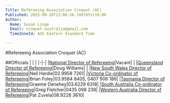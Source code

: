 ```yaml
---
Title: Refereeing Association Croquet (AC)
Published: 2015-09-20T12:06:56.7497951+10:00
Author:
  Name: Susan Linge
  Email: croquet.australia@gmail.com
  TimeZoneId: AUS Eastern Standard Time

---
```

#Refereeing Association Croquet (AC)

##Officials
| | |
|-|-|
|[National Director of Refereeing](mailto:ndrac@croquet-australia.com.au)|Vacant| |
|[Queensland Director of Refereeing](mailto:refereeing@croquetqld.org)|Doug Williams| |
|[New South Wales Director of Refereeing](mailto:nhardie@ozemail.com.au)|Neil Hardie|02.9958 7261|
|[Victoria Co-ordinator of Refereeing](mailto:acreferees@croquetvic.asn.au)|Brian Foley|03.9584 8405, 0407 508 186|
|[Tasmania Director of Refereeing](mailto:gdenehey@iprimus.com.au)|Graeme Denehey|03.6229 6318|
|[South Australia Co-ordinator of Refereeing](mailto:mjjfletcher@gmail.com)|Greg Fletcher|0435 098 238|
|[Western Australia Director of Refereeing](mailto:patzuvela@hotmail.com)|Pat Zuvela|08.9228 3610|